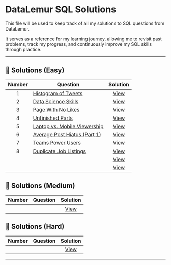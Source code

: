 # DataLemur SQL Solutions

This file will be used to keep track of all my solutions to SQL questions from DataLemur.

It serves as a reference for my learning journey, allowing me to revisit past problems, track my progress, and continuously improve my SQL skills through practice.

---

## 📂 Solutions (Easy)

| Number | Question | Solution |
|:------:|----------|:--------:|
| 1 | [Histogram of Tweets](https://datalemur.com/questions/sql-histogram-tweets) | [View](https://github.com/chuanzhen-tan/data-analytics/blob/main/DataLemur/Easy/01_Histogram_of_Tweets.sql) |
| 2 | [Data Science Skills](https://datalemur.com/questions/matching-skills) | [View](https://github.com/chuanzhen-tan/data-analytics/blob/main/DataLemur/Easy/02_Data_Science_Skills.sql) |
| 3 | [Page With No Likes](https://datalemur.com/questions/sql-page-with-no-likes) | [View](https://github.com/chuanzhen-tan/data-analytics/blob/main/DataLemur/Easy/03_Page_With_No_Likes.sql) |
| 4 | [Unfinished Parts](https://datalemur.com/questions/tesla-unfinished-parts) | [View](https://github.com/chuanzhen-tan/data-analytics/blob/main/DataLemur/Easy/04_Unfinished_Parts.sql) |
| 5 | [Laptop vs. Mobile Viewership](https://datalemur.com/questions/laptop-mobile-viewership) | [View](https://github.com/chuanzhen-tan/data-analytics/blob/main/DataLemur/Easy/05_Laptop_vs_Mobile_Viewership.sql) |
| 6 | [Average Post Hiatus (Part 1)](https://datalemur.com/questions/sql-average-post-hiatus-1) | [View](https://github.com/chuanzhen-tan/data-analytics/blob/main/DataLemur/Easy/06_Average_Post%20_Hiatus%20_(Part%201).sql) |
| 7 | [Teams Power Users](https://datalemur.com/questions/teams-power-users) | [View](https://github.com/chuanzhen-tan/data-analytics/blob/main/DataLemur/Easy/07_Teams_Power%20_Users.sql) |
| 8 | [Duplicate Job Listings](https://datalemur.com/questions/duplicate-job-listings) | [View](https://github.com/chuanzhen-tan/data-analytics/blob/main/DataLemur/Easy/08_Duplicate_Job_Listings.sql) |
|  | []() | [View]() |
|  | []() | [View]() |

## 📂 Solutions (Medium)

| Number | Question | Solution |
|:------:|----------|:--------:|
|  | []() | [View]() |

## 📂 Solutions (Hard)

| Number | Question | Solution |
|:------:|----------|:--------:|
|  | []() | [View]() |

---
